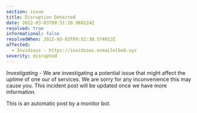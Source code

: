 ```yaml
---
section: issue
title: Disruption Detected
date: 2022-03-03T09:51:20.968124Z
resolved: true
informational: false
resolvedWhen: 2022-03-03T09:52:30.574913Z
affected:
  - Invidious - https://invidious.esmailelbob.xyz
severity: disrupted
---
```

*Investigating* - We are investigating a potential issue that might affect the uptime of one our of services. We are sorry for any inconvenience this may cause you. This incident post will be updated once we have more information.

This is an automatic post by a monitor bot.
        
